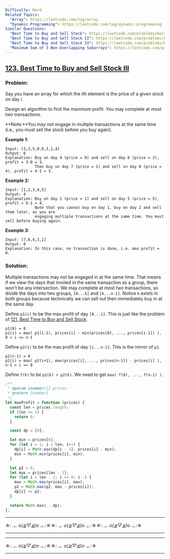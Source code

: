 ```yaml
---
Difficulty: Hard
Related Topics:
  "Array": https://leetcode.com/tag/array
  "Dynamic Programming": https://leetcode.com/tag/dynamic-programming
Similar Questions:
  "Best Time to Buy and Sell Stock": https://leetcode.com/problems/best-time-to-buy-and-sell-stock
  "Best Time to Buy and Sell Stock II": https://leetcode.com/problems/best-time-to-buy-and-sell-stock-ii
  "Best Time to Buy and Sell Stock IV": https://leetcode.com/problems/best-time-to-buy-and-sell-stock-iv
  "Maximum Sum of 3 Non-Overlapping Subarrays": https://leetcode.com/problems/maximum-sum-of-3-non-overlapping-subarrays
---
```


## [123. Best Time to Buy and Sell Stock III](https://leetcode.com/problems/best-time-to-buy-and-sell-stock-iii/description/)

### Problem:

Say you have an array for which the *i*th element is the price of a given stock on day _i_.

Design an algorithm to find the maximum profit. You may complete at most _two_ transactions.

**Note:**You may not engage in multiple transactions at the same time (i.e., you must sell the stock before you buy again).

**Example 1:**

```
Input: [3,3,5,0,0,3,1,4]
Output: 6
Explanation: Buy on day 4 (price = 0) and sell on day 6 (price = 3), profit = 3-0 = 3.
             Then buy on day 7 (price = 1) and sell on day 8 (price = 4), profit = 4-1 = 3.
```

**Example 2:**

```
Input: [1,2,3,4,5]
Output: 4
Explanation: Buy on day 1 (price = 1) and sell on day 5 (price = 5), profit = 5-1 = 4.
             Note that you cannot buy on day 1, buy on day 2 and sell them later, as you are
             engaging multiple transactions at the same time. You must sell before buying again.

```

**Example 3:**

```
Input: [7,6,4,3,1]
Output: 0
Explanation: In this case, no transaction is done, i.e. max profit = 0.
```

### Solution:

Multiple transactions may not be engaged in at the same time. That means if we view the days that involed in the same transaction as a group, there won't be any intersection. We may complete at most _two_ transactions, so divide the days into two groups, `[0...k]` and `[k...n-1]`. Notice `k` exists in both groups because technically we can sell out then immediately buy in at the same day.

Define `p1(i)` to be the max profit of day `[0...i]`. This is just like the problem of [121. Best Time to Buy and Sell Stock](./121.%20Best%20Time%20to%20Buy%20and%20Sell%20Stock.md).

```
p1(0) = 0
p1(i) = max( p1(i-1), prices[i] - min(prices[0], ..., prices[i-1]) ), 0 < i <= n-1
```

Define `p2(i)` to be the max profit of day `[i...n-1]`. This is the mirror of `p1`.

```
p2(n-1) = 0
p2(i) = max( p2(i+1), max(prices[i], ..., prices[n-1]) - prices[i] ), n-1 > i >= 0
```

Define `f(k)` to be `p1(k) + p2(k)`. We need to get `max( f(0), ..., f(n-1) )`.

```javascript
/**
 * @param {number[]} prices
 * @return {number}
 */
let maxProfit = function (prices) {
  const len = prices.length;
  if (len <= 1) {
    return 0;
  }

  const dp = [0];

  let min = prices[0];
  for (let i = 1; i < len; i++) {
    dp[i] = Math.max(dp[i - 1], prices[i] - min);
    min = Math.min(prices[i], min);
  }

  let p2 = 0;
  let max = prices[len - 1];
  for (let i = len - 2; i >= 0; i--) {
    max = Math.max(prices[i], max);
    p2 = Math.max(p2, max - prices[i]);
    dp[i] += p2;
  }

  return Math.max(...dp);
};
```

---

☆*: .｡. o(≧▽≦)o .｡.:*☆☆*: .｡. o(≧▽≦)o .｡.:*☆☆*: .｡. o(≧▽≦)o .｡.:*☆

---

---

☆*: .｡. o(≧▽≦)o .｡.:*☆☆*: .｡. o(≧▽≦)o .｡.:*☆

---
